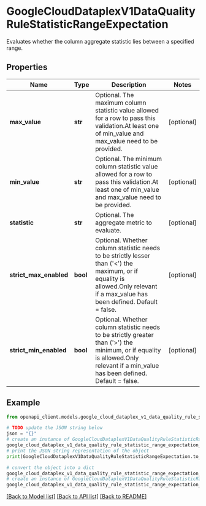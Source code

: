 # GoogleCloudDataplexV1DataQualityRuleStatisticRangeExpectation

Evaluates whether the column aggregate statistic lies between a specified range.

## Properties

Name | Type | Description | Notes
------------ | ------------- | ------------- | -------------
**max_value** | **str** | Optional. The maximum column statistic value allowed for a row to pass this validation.At least one of min_value and max_value need to be provided. | [optional] 
**min_value** | **str** | Optional. The minimum column statistic value allowed for a row to pass this validation.At least one of min_value and max_value need to be provided. | [optional] 
**statistic** | **str** | Optional. The aggregate metric to evaluate. | [optional] 
**strict_max_enabled** | **bool** | Optional. Whether column statistic needs to be strictly lesser than (&#39;&lt;&#39;) the maximum, or if equality is allowed.Only relevant if a max_value has been defined. Default &#x3D; false. | [optional] 
**strict_min_enabled** | **bool** | Optional. Whether column statistic needs to be strictly greater than (&#39;&gt;&#39;) the minimum, or if equality is allowed.Only relevant if a min_value has been defined. Default &#x3D; false. | [optional] 

## Example

```python
from openapi_client.models.google_cloud_dataplex_v1_data_quality_rule_statistic_range_expectation import GoogleCloudDataplexV1DataQualityRuleStatisticRangeExpectation

# TODO update the JSON string below
json = "{}"
# create an instance of GoogleCloudDataplexV1DataQualityRuleStatisticRangeExpectation from a JSON string
google_cloud_dataplex_v1_data_quality_rule_statistic_range_expectation_instance = GoogleCloudDataplexV1DataQualityRuleStatisticRangeExpectation.from_json(json)
# print the JSON string representation of the object
print(GoogleCloudDataplexV1DataQualityRuleStatisticRangeExpectation.to_json())

# convert the object into a dict
google_cloud_dataplex_v1_data_quality_rule_statistic_range_expectation_dict = google_cloud_dataplex_v1_data_quality_rule_statistic_range_expectation_instance.to_dict()
# create an instance of GoogleCloudDataplexV1DataQualityRuleStatisticRangeExpectation from a dict
google_cloud_dataplex_v1_data_quality_rule_statistic_range_expectation_from_dict = GoogleCloudDataplexV1DataQualityRuleStatisticRangeExpectation.from_dict(google_cloud_dataplex_v1_data_quality_rule_statistic_range_expectation_dict)
```
[[Back to Model list]](../README.md#documentation-for-models) [[Back to API list]](../README.md#documentation-for-api-endpoints) [[Back to README]](../README.md)


